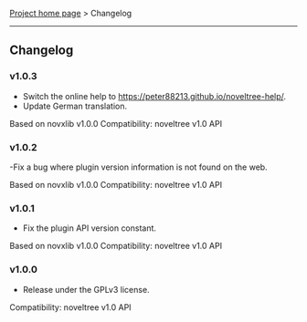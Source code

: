 [Project home page](index) > Changelog

------------------------------------------------------------------------

## Changelog

### v1.0.3

- Switch the online help to https://peter88213.github.io/noveltree-help/.
- Update German translation.

Based on novxlib v1.0.0
Compatibility: noveltree v1.0 API

### v1.0.2

-Fix a bug where plugin version information is not found on the web.

Based on novxlib v1.0.0
Compatibility: noveltree v1.0 API

### v1.0.1

- Fix the plugin API version constant.

Based on novxlib v1.0.0
Compatibility: noveltree v1.0 API

### v1.0.0

- Release under the GPLv3 license.

Compatibility: noveltree v1.0 API